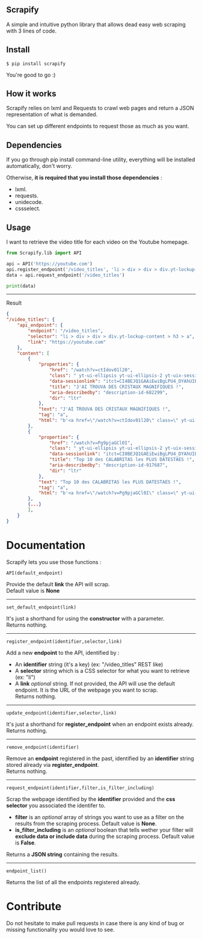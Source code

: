 
## Scrapify

A simple and intuitive python library that allows dead easy web scraping with 3 lines of code.

## Install

    $ pip install scrapify


You're good to go :)

## How it works

Scrapify relies on lxml and Requests to crawl web pages and return a JSON representation of what is demanded.

You can set up different endpoints to request those as much as you want.

## Dependencies

If you go through pip install command-line utility, everything will be installed automatically, don't worry. 

Otherwise, **it is required that you install those dependencies** :
 - lxml.
 - requests.
 - unidecode.
 - cssselect.
 
## Usage 

I want to retrieve the video title for each video on the Youtube homepage.

```python
from Scrapify.lib import API

api = API('https://youtube.com')
api.register_endpoint('/video_titles', 'li > div > div > div.yt-lockup-content > h3 > a')
data = api.request_endpoint('/video_titles')

print(data)
````
----------

Result
```json
{
"/video_titles": {
    "api_endpoint": {
        "endpoint": "/video_titles",
        "selector": "li > div > div > div.yt-lockup-content > h3 > a",
        "link": "https://youtube.com"
    },
    "content": [
        {
            "properties": {
                "href": "/watch?v=ctIdov01l20",
                "class": " yt-ui-ellipsis yt-ui-ellipsis-2 yt-uix-sessionlink      spf-link ",
                "data-sessionlink": "itct=CI4BEJQ1GAAiEwiBgLPU4_DYAhUIEhUKHW4RDX0ojh4yCmctaGlnaC10cnZaD0ZFd2hhdF90b193YXRjaA",
                "title": "J'AI TROUVA DES CRISTAUX MAGNIFIQUES !",
                "aria-describedby": "description-id-682299",
                "dir": "ltr"
            },
            "text": "J'AI TROUVA DES CRISTAUX MAGNIFIQUES !",
            "tag": "a",
            "html": "b'<a href=\"/watch?v=ctIdov01l20\" class=\" yt-ui-ellipsis yt-ui-ellipsis-2 yt-uix-sessionlink      spf-link \" data-sessionlink=\"itct=CI4BEJQ1GAAiEwiBgLPU4_DYAhUIEhUKHW4RDX0ojh4yCmctaGlnaC10cnZaD0ZFd2hhdF90b193YXRjaA\" title=\"J\\'AI TROUV&#xC3;&#x89; DES CRISTAUX MAGNIFIQUES !\" aria-describedby=\"description-id-682299\" dir=\"ltr\">J\\'AI TROUV&#195;&#137; DES CRISTAUX MAGNIFIQUES !</a>\\n'"
        },
        {
            "properties": {
                "href": "/watch?v=Pg9pjaGCl0I",
                "class": " yt-ui-ellipsis yt-ui-ellipsis-2 yt-uix-sessionlink      spf-link ",
                "data-sessionlink": "itct=CI0BEJQ1GAEiEwiBgLPU4_DYAhUIEhUKHW4RDX0ojh4yCmctaGlnaC10cnZaD0ZFd2hhdF90b193YXRjaA",
                "title": "Top 10 des CALABRITAS les PLUS DATESTAES !",
                "aria-describedby": "description-id-917687",
                "dir": "ltr"
            },
            "text": "Top 10 des CALABRITAS les PLUS DATESTAES !",
            "tag": "a",
            "html": "b'<a href=\"/watch?v=Pg9pjaGCl0I\" class=\" yt-ui-ellipsis yt-ui-ellipsis-2 yt-uix-sessionlink      spf-link \" data-sessionlink=\"itct=CI0BEJQ1GAEiEwiBgLPU4_DYAhUIEhUKHW4RDX0ojh4yCmctaGlnaC10cnZaD0ZFd2hhdF90b193YXRjaA\" title=\"Top 10 des C&#xC3;&#x89;L&#xC3;&#x89;BRIT&#xC3;&#x89;S les PLUS D&#xC3;&#x89;TEST&#xC3;&#x89;ES !\" aria-describedby=\"description-id-917687\" dir=\"ltr\">Top 10 des C&#195;&#137;L&#195;&#137;BRIT&#195;&#137;S les PLUS D&#195;&#137;TEST&#195;&#137;ES !</a>\\n'"
        },
        {...}
        ],
    }   
}
```

# Documentation

Scrapify lets you use those functions : <br />

	API(default_endpoint)
	
Provide the default **link** the API will scrap. <br /> Default value is **None**
	


----------


    set_default_endpoint(link)

It's just a shorthand for using the **constructor** with a parameter. <br />
Returns nothing.

----------

    register_endpoint(identifier,selector,link)

Add a new **endpoint** to the API, identified by :

 - An **identifier** string (it's a key) (ex: "/video_titles" REST like)
 - A **selector** string which is a CSS selector for what you want to retrieve (ex: "li")
 - A **link** *optional* string. If not provided, the API will use the default endpoint.  It is the URL of the webpage you want to scrap.<br />
Returns nothing.


----------


	update_endpoint(identifier,selector,link)

It's just a shorthand for **register_endpoint** when an endpoint exists already. <br />
Returns nothing.


----------


    remove_endpoint(identifier)

Remove an **endpoint** registered in the past, identified by an **identifier** string stored already via **register_endpoint**. <br /> Returns nothing.


----------


    request_endpoint(identifier,filter,is_filter_including)

Scrap the webpage identified by the **identifier** provided and the **css selector** you associated the identifer to.

- **filter** is an *optional* array of strings you want to use as a filter on the results from the scraping process. Default value is **None**.
- **is_filter_including** is an *optional* boolean that tells wether your filter will **exclude data or include data** during the scraping process.  Default value is **False**.

Returns a **JSON string** containing the results.


----------


	
	endpoint_list()
Returns the list of all the endpoints registered already.


# Contribute

Do not hesitate to make pull requests in case there is any kind of bug or missing functionality you would love to see.

